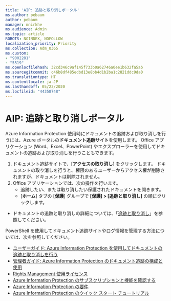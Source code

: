 ```yaml
---
title: 'AIP: 追跡と取り消しポータル'
ms.author: pebaum
author: pebaum
manager: mnirkhe
ms.audience: Admin
ms.topic: article
ROBOTS: NOINDEX, NOFOLLOW
localization_priority: Priority
ms.collection: Adm_O365
ms.custom:
- "9002281"
- "5519"
ms.openlocfilehash: 32cd346c9af145f733b0a62746a0ee1b632fa5ab
ms.sourcegitcommit: c46b8df485edbd13e8bb4d1b2ba1c2821ddc9da0
ms.translationtype: HT
ms.contentlocale: ja-JP
ms.lasthandoff: 05/23/2020
ms.locfileid: "44358748"
---
```

# <a name="aip-track-and-revoke-portal"></a>AIP: 追跡と取り消しポータル

Azure Information Protection 使用時にドキュメントの追跡および取り消しを行うには、Azure ポータルの**ドキュメント追跡サイト**を使用します。 Office アプリケーション (Word、Excel、PowerPoint) やエクスプローラーを使用してドキュメントの追跡および取り消しを行うこともできます。

1. ドキュメント追跡サイトで、[**アクセスの取り消し**] をクリックします。 ドキュメントの取り消しを行うと、権限のあるユーザーからアクセス権が削除されますが、ドキュメントは削除されません。
2. Office アプリケーションでは、次の操作を行います。
    - 追跡したい、または取り消したい保護されたドキュメントを開きます。
    - [**ホーム**] タブの [**保護**] グループで **[保護] > [追跡と取り消し]** の順にクリックします。

- ドキュメントの追跡と取り消しの詳細については、「[追跡と取り消し](https://docs.microsoft.com/azure/information-protection/rms-client/client-track-revoke)」を参照してください。

PowerShell を使用してドキュメント追跡サイトやログ情報を管理する方法については、次を参照してください。
- [ユーザーガイド: Azure Information Protection を使用してドキュメントの追跡と取り消しを行う](https://docs.microsoft.com/azure/information-protection/rms-client/client-track-revoke)
- [管理者ガイド: Azure Information Protection のドキュメント追跡の構成と使用](https://docs.microsoft.com/azure/information-protection/rms-client/client-admin-guide-document-tracking)
- [Rights Management 使用ライセンス](https://docs.microsoft.com/azure/information-protection/configure-usage-rights#rights-management-use-license)
- [Azure Information Protection のサブスクリプションと機能を確認する](https://azure.microsoft.com/pricing/details/information-protection)
- [Azure Information Protection の要件](https://docs.microsoft.com/azure/information-protection/get-started/requirements)
- [Azure Information Protection のクイック スタート チュートリアル](https://docs.microsoft.com/azure/information-protection/get-started/infoprotect-quick-start-tutorial)
